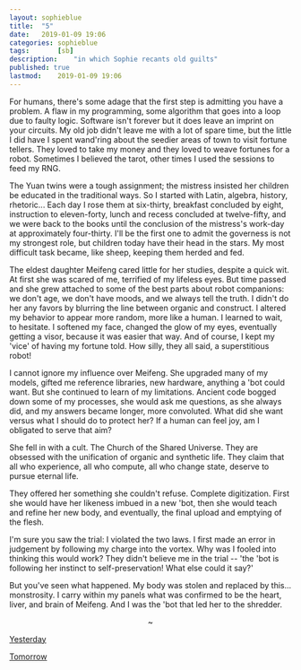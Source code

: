 ```yaml
---
layout: sophieblue
title: 	"5"
date:	2019-01-09 19:06
categories:	sophieblue
tags:		[sb] 
description: 	"in which Sophie recants old guilts"
published: true
lastmod:	2019-01-09 19:06
---
```


For humans, there's some adage that the first step is admitting you have a problem. A flaw in my programming, some algorithm that goes into a loop due to faulty logic. Software isn't forever but it does leave an imprint on your circuits. My old job didn't leave me with a lot of spare time, but the little I did have I spent wand'ring about the seedier areas of town to visit fortune tellers. They loved to take my money and they loved to weave fortunes for a robot. Sometimes I believed the tarot, other times I used the sessions to feed my RNG.

The Yuan twins were a tough assignment; the mistress insisted her children be educated in the traditional ways. So I started with Latin, algebra, history, rhetoric... Each day I rose them at six-thirty, breakfast concluded by eight, instruction to eleven-forty, lunch and recess concluded at twelve-fifty, and we were back to the books until the conclusion of the mistress's work-day at approximately four-thirty. I'll be the first one to admit the governess is not my strongest role, but children today have their head in the stars. My most difficult task became, like sheep, keeping them herded and fed.

The eldest daughter Meifeng cared little for her studies, despite a quick wit. At first she was scared of me, terrified of my lifeless eyes. But time passed and she grew attached to some of the best parts about robot companions: we don't age, we don't have moods, and we always tell the truth. I didn't do her any favors by blurring the line between organic and construct. I altered my behavior to appear more random, more like a human. I learned to wait, to hesitate. I softened my face, changed the glow of my eyes, eventually getting a visor, because it was easier that way. And of course, I kept my 'vice' of having my fortune told. How silly, they all said, a superstitious robot!

I cannot ignore my influence over Meifeng. She upgraded many of my models, gifted me reference libraries, new hardware, anything a 'bot could want. But she continued to learn of my limitations. Ancient code bogged down some of my processes, she would ask me questions, as she always did, and my answers became longer, more convoluted. What did she want versus what I should do to protect her? If a human can feel joy, am I obligated to serve that aim?

She fell in with a cult. The Church of the Shared Universe. They are obsessed with the unification of organic and synthetic life. They claim that all who experience, all who compute, all who change state, deserve to pursue eternal life.

They offered her something she couldn't refuse. Complete digitization. First she would have her likeness imbued in a new 'bot, then she would teach and refine her new body, and eventually, the final upload and emptying of the flesh.

I'm sure you saw the trial: I violated the two laws. I first made an error in judgement by following my charge into the vortex. Why was I fooled into thinking this would work? They didn't believe me in the trial -- 'the 'bot is following her instinct to self-preservation! What else could it say?'

But you've seen what happened. My body was stolen and replaced by this... monstrosity. I carry within my panels what was confirmed to be the heart, liver, and brain of Meifeng. And I was the 'bot that led her to the shredder.

<center>~</center>

<span class="sb-nav-prev"><a href="{{ '4' | prepend: site.baseurl }}">Yesterday</a></span>

<span class="sb-nav-next"><a href="{{ '6' | prepend: site.baseurl }}">Tomorrow</a></span>
